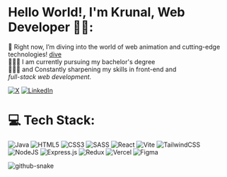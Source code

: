 <!-- <img src="(https://animesher.com/orig/0/19/197/1978/animesher.com_code-computer-html-197855.gif)" alt="GitHub Banner" width="100%" /> -->

# Hello World!, I'm Krunal, Web Developer 👋🏼:
🛜 Right now, I’m diving into the world of web animation and cutting-edge technologies! [dive](https://krunal-this-side.vercel.app/)<br>👨🏼‍🎓 I am currently pursuing my bachelor's degree<br>👨🏼‍💻 and Constantly sharpening my skills in front-end and<br><i>full-stack web development.</i>

[![X](https://img.shields.io/badge/X-black.svg?style=normal&logo=X&logoColor=white)](https://x.com/Krunal_X)
[![LinkedIn](https://img.shields.io/badge/linkedin-%230077B5.svg?style=normal&logo=linkedin&logoColor=white)](https://www.linkedin.com/in/krunal-waghela-8aba82250/)

# 💻 Tech Stack:
![Java](https://img.shields.io/badge/java-%23ED8B00.svg?style=for-the-badge&logo=openjdk&logoColor=white)
![HTML5](https://img.shields.io/badge/html5-%23E34F26.svg?style=for-the-badge&logo=html5&logoColor=white)
![CSS3](https://img.shields.io/badge/css3-%231572B6.svg?style=for-the-badge&logo=css3&logoColor=white)
![SASS](https://img.shields.io/badge/SASS-hotpink.svg?style=for-the-badge&logo=SASS&logoColor=white)
![React](https://img.shields.io/badge/react-%2320232a.svg?style=for-the-badge&logo=react&logoColor=%2361DAFB)
![Vite](https://img.shields.io/badge/vite-%23646CFF.svg?style=for-the-badge&logo=vite&logoColor=white)
![TailwindCSS](https://img.shields.io/badge/tailwindcss-%2338B2AC.svg?style=for-the-badge&logo=tailwind-css&logoColor=white)
![NodeJS](https://img.shields.io/badge/node.js-6DA55F?style=for-the-badge&logo=node.js&logoColor=white)
![Express.js](https://img.shields.io/badge/express.js-%23404d59.svg?style=for-the-badge&logo=express&logoColor=%2361DAFB)
![Redux](https://img.shields.io/badge/redux-%23593d88.svg?style=for-the-badge&logo=redux&logoColor=white)
![Vercel](https://img.shields.io/badge/vercel-%23000000.svg?style=for-the-badge&logo=vercel&logoColor=white)
![Figma](https://img.shields.io/badge/figma-%23F24E1E.svg?style=for-the-badge&logo=figma&logoColor=white)

<!-- Languages -->
<!-- ![TypeScript](https://img.shields.io/badge/typescript-%23007ACC.svg?style=for-the-badge&logo=typescript&logoColor=white) -->
<!-- ![Swift](https://img.shields.io/badge/swift-F54A2A?style=for-the-badge&logo=swift&logoColor=white) -->
<!-- ![C#](https://img.shields.io/badge/c%23-%23239120.svg?style=for-the-badge&logo=csharp&logoColor=white) -->

<!-- Frontend Frameworks -->
<!-- ![Next JS](https://img.shields.io/badge/Next-black?style=for-the-badge&logo=next.js&logoColor=white) -->
<!-- ![Angular](https://img.shields.io/badge/angular-%23DD0031.svg?style=for-the-badge&logo=angular&logoColor=white) -->

<!-- Backend & Fullstack -->
<!-- ![.Net](https://img.shields.io/badge/.NET-5C2D91?style=for-the-badge&logo=.net&logoColor=white) -->
<!-- ![GraphQL](https://img.shields.io/badge/-GraphQL-E10098?style=for-the-badge&logo=graphql&logoColor=white) -->

<!-- State Management -->

<!-- DevOps / Infra -->
<!-- ![AWS](https://img.shields.io/badge/AWS-%23FF9900.svg?style=for-the-badge&logo=amazon-aws&logoColor=white) -->
<!-- ![Google Cloud](https://img.shields.io/badge/GoogleCloud-%234285F4.svg?style=for-the-badge&logo=google-cloud&logoColor=white) -->
<!-- ![Nginx](https://img.shields.io/badge/nginx-%23009639.svg?style=for-the-badge&logo=nginx&logoColor=white) -->

<!-- Tools -->
<!-- ![Electron.js](https://img.shields.io/badge/Electron-191970?style=for-the-badge&logo=Electron&logoColor=white) -->
<!-- ![PowerShell](https://img.shields.io/badge/PowerShell-%235391FE.svg?style=for-the-badge&logo=powershell&logoColor=white) -->


<picture>
  <source media="(prefers-color-scheme: dark)" srcset="https://raw.githubusercontent.com/tobiasmeyhoefer/tobiasmeyhoefer/output/github-snake-dark.svg" />
  <source media="(prefers-color-scheme: light)" srcset="https://raw.githubusercontent.com/tobiasmeyhoefer/tobiasmeyhoefer/output/github-snake.svg" />
  <img alt="github-snake" src="https://raw.githubusercontent.com/tobiasmeyhoefer/tobiasmeyhoefer/output/github-snake.svg" />
</picture>
